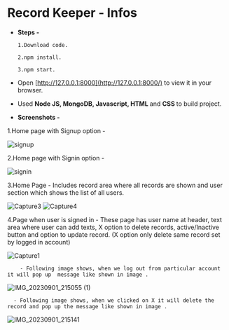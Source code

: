 # Record Keeper - Infos
* <b>Steps -</b>

      1.Download code.

      2.npm install.

      3.npm start.

* Open [http://127.0.0.1:8000](http://127.0.0.1:8000/) to view it in your browser.

* Used <b>Node JS, MongoDB, Javascript, HTML </b> and <b> CSS </b> to build project.

* <b>Screenshots - </b>

 1.Home page with Signup option - 
 
 ![signup](https://github.com/Nitnawarerutika/Record-Keeper/assets/130966188/e8465d25-fa26-4a84-a887-b09af8b8298f)
 
 2.Home page with Signin option - 
 
![signin](https://github.com/Nitnawarerutika/Record-Keeper/assets/130966188/4291599a-95d5-4493-9294-130f5c5a39e9)

3.Home Page - Includes record area where all records are shown and user section which shows the list of all users.

![Capture3](https://github.com/Nitnawarerutika/Record-Keeper/assets/130966188/a94dbb31-03e4-4767-8809-28bc0828fe8f)
![Capture4](https://github.com/Nitnawarerutika/Record-Keeper/assets/130966188/f2447f06-49b0-4bcb-9b75-2da8f03e8c60)

4.Page when user is signed in - These page has user name at header, text area where user can add texts, X option to delete records, active/Inactive button and option to update record.
(X option only delete same record set by logged in account)

![Capture1](https://github.com/Nitnawarerutika/Record-Keeper/assets/130966188/30b3a20c-ca33-43e7-8db2-f6ec868dbaee)




        - Following image shows, when we log out from particular account it will pop up  message like shown in image .

![IMG_20230901_215055 (1)](https://github.com/Nitnawarerutika/Record-Keeper/assets/130966188/64a03f5e-0c4d-40fc-bff6-c38c1dfda404)

      - Following image shows, when we clicked on X it will delete the record and pop up the message like shown in image .
      
![IMG_20230901_215141](https://github.com/Nitnawarerutika/Record-Keeper/assets/130966188/4e281ace-22b2-4c70-9fa8-15c0b4b84e3d)
